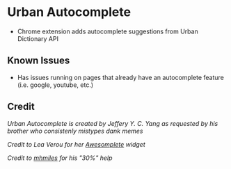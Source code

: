 # Urban Autocomplete
- Chrome extension adds autocomplete suggestions from Urban Dictionary API

## Known Issues
- Has issues running on pages that already have an autocomplete feature (i.e. google, youtube, etc.)

## Credit
*Urban Autocomplete is created by Jeffery Y. C. Yang as requested by his brother who consistenly mistypes dank memes*

*Credit to Lea Verou for her [Awesomplete](https://leaverou.github.io/awesomplete/) widget*

*Credit to [mhmiles](https://github.com/mhmiles) for his "30%" help*
